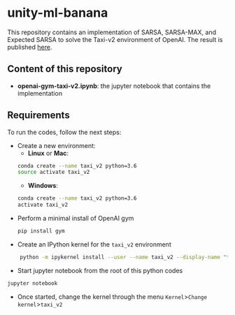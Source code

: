 # unity-ml-banana
This repository contains an implementation of SARSA, SARSA-MAX, and Expected SARSA to solve the Taxi-v2 environment of OpenAI.
The result is published [here](https://github.com/openai/gym/wiki/Leaderboard#taxi-v2).
## Content of this repository
* __openai-gym-taxi-v2.ipynb__: the jupyter notebook that contains the implementation
## Requirements
To run the codes, follow the next steps:
* Create a new environment:
	* __Linux__ or __Mac__: 
	```bash
	conda create --name taxi_v2 python=3.6
	source activate taxi_v2
	```
	* __Windows__: 
	```bash
	conda create --name taxi_v2 python=3.6 
	activate taxi_v2
	```
* Perform a minimal install of OpenAI gym
	```bash
	pip install gym
	```
* Create an IPython kernel for the `taxi_v2` environment
```bash
	python -m ipykernel install --user --name taxi_v2 --display-name "taxi_v2"
```
* Start jupyter notebook from the root of this python codes
```bash
jupyter notebook
```
* Once started, change the kernel through the menu `Kernel`>`Change kernel`>`taxi_v2`

